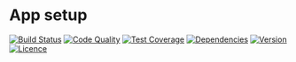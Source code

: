 # App setup

[![Build Status](https://img.shields.io/travis/weew/php-app.svg)](https://travis-ci.org/weew/php-app)
[![Code Quality](https://img.shields.io/scrutinizer/g/weew/php-app.svg)](https://scrutinizer-ci.com/g/weew/php-app)
[![Test Coverage](https://img.shields.io/coveralls/weew/php-app.svg)](https://coveralls.io/github/weew/php-app)
[![Dependencies](https://img.shields.io/versioneye/d/php/weew:php-app.svg)](https://versioneye.com/php/weew:php-app)
[![Version](https://img.shields.io/packagist/v/weew/php-app.svg)](https://packagist.org/packages/weew/php-app)
[![Licence](https://img.shields.io/packagist/l/weew/php-app.svg)](https://packagist.org/packages/weew/php-app)
